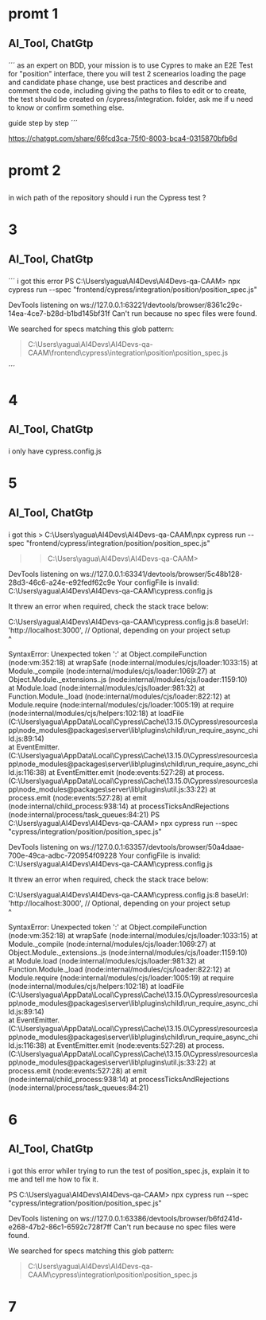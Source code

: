 # promt 1
## AI_Tool, ChatGtp
###
´´´
as an expert on BDD, your mission is to use Cypres to make an E2E Test for "position" interface, there you will test 2 scenearios loading the page and candidate phase change, use best practices and describe and comment the code, including giving the paths to files to edit or to create, the test should be created on /cypress/integration. folder,  ask me if u need to know or confirm something else.

guide step by step
´´´




https://chatgpt.com/share/66fcd3ca-75f0-8003-bca4-0315870bfb6d

# promt 2 
##
###
in wich path of the repository should i run the Cypress test ?


# 3
## AI_Tool, ChatGtp
###
´´´
i got this error
PS C:\Users\yagua\AI4Devs\AI4Devs-qa-CAAM> npx cypress run --spec "frontend/cypress/integration/position/position_spec.js"
>> 


DevTools listening on ws://127.0.0.1:63221/devtools/browser/8361c29c-14ea-4ce7-b28d-b1bd145bf31f
Can't run because no spec files were found.

We searched for specs matching this glob pattern:

  > C:\Users\yagua\AI4Devs\AI4Devs-qa-CAAM\frontend\cypress\integration\position\position_spec.js

  
  ´´´

# 4 
## AI_Tool, ChatGtp
###
i only have cypress.config.js 

# 5
## AI_Tool, ChatGtp
###
i got this   > C:\Users\yagua\AI4Devs\AI4Devs-qa-CAAM\npx cypress run --spec "frontend/cypress/integration/position/position_spec.js"
>> C:\Users\yagua\AI4Devs\AI4Devs-qa-CAAM>



DevTools listening on ws://127.0.0.1:63341/devtools/browser/5c48b128-28d3-46c6-a24e-e92fedf62c9e
Your configFile is invalid: C:\Users\yagua\AI4Devs\AI4Devs-qa-CAAM\cypress.config.js

It threw an error when required, check the stack trace below:

C:\Users\yagua\AI4Devs\AI4Devs-qa-CAAM\cypress.config.js:8
      baseUrl: 'http://localhost:3000', // Optional, depending on your project setup   
             ^

SyntaxError: Unexpected token ':'
    at Object.compileFunction (node:vm:352:18)
    at wrapSafe (node:internal/modules/cjs/loader:1033:15)
    at Module._compile (node:internal/modules/cjs/loader:1069:27)
    at Object.Module._extensions..js (node:internal/modules/cjs/loader:1159:10)        
    at Module.load (node:internal/modules/cjs/loader:981:32)
    at Function.Module._load (node:internal/modules/cjs/loader:822:12)
    at Module.require (node:internal/modules/cjs/loader:1005:19)
    at require (node:internal/modules/cjs/helpers:102:18)
    at loadFile (C:\Users\yagua\AppData\Local\Cypress\Cache\13.15.0\Cypress\resources\app\node_modules\@packages\server\lib\plugins\child\run_require_async_child.js:89:14)   
    at EventEmitter.<anonymous> (C:\Users\yagua\AppData\Local\Cypress\Cache\13.15.0\Cypress\resources\app\node_modules\@packages\server\lib\plugins\child\run_require_async_child.js:116:38)
    at EventEmitter.emit (node:events:527:28)
    at process.<anonymous> (C:\Users\yagua\AppData\Local\Cypress\Cache\13.15.0\Cypress\resources\app\node_modules\@packages\server\lib\plugins\util.js:33:22)
    at process.emit (node:events:527:28)
    at emit (node:internal/child_process:938:14)
    at processTicksAndRejections (node:internal/process/task_queues:84:21)
PS C:\Users\yagua\AI4Devs\AI4Devs-qa-CAAM> npx cypress run --spec "cypress/integration/position/position_spec.js"
   

DevTools listening on ws://127.0.0.1:63357/devtools/browser/50a4daae-700e-49ca-adbc-720954f09228
Your configFile is invalid: C:\Users\yagua\AI4Devs\AI4Devs-qa-CAAM\cypress.config.js

It threw an error when required, check the stack trace below:

C:\Users\yagua\AI4Devs\AI4Devs-qa-CAAM\cypress.config.js:8
      baseUrl: 'http://localhost:3000', // Optional, depending on your project setup   
             ^

SyntaxError: Unexpected token ':'
    at Object.compileFunction (node:vm:352:18)
    at wrapSafe (node:internal/modules/cjs/loader:1033:15)
    at Module._compile (node:internal/modules/cjs/loader:1069:27)
    at Object.Module._extensions..js (node:internal/modules/cjs/loader:1159:10)        
    at Module.load (node:internal/modules/cjs/loader:981:32)
    at Function.Module._load (node:internal/modules/cjs/loader:822:12)
    at Module.require (node:internal/modules/cjs/loader:1005:19)
    at require (node:internal/modules/cjs/helpers:102:18)
    at loadFile (C:\Users\yagua\AppData\Local\Cypress\Cache\13.15.0\Cypress\resources\app\node_modules\@packages\server\lib\plugins\child\run_require_async_child.js:89:14)   
    at EventEmitter.<anonymous> (C:\Users\yagua\AppData\Local\Cypress\Cache\13.15.0\Cypress\resources\app\node_modules\@packages\server\lib\plugins\child\run_require_async_child.js:116:38)
    at EventEmitter.emit (node:events:527:28)
    at process.<anonymous> (C:\Users\yagua\AppData\Local\Cypress\Cache\13.15.0\Cypress\resources\app\node_modules\@packages\server\lib\plugins\util.js:33:22)
    at process.emit (node:events:527:28)
    at emit (node:internal/child_process:938:14)
    at processTicksAndRejections (node:internal/process/task_queues:84:21)

# 6
## AI_Tool, ChatGtp
###
i got this error whiler trying to run the test of position_spec.js, explain it to me and tell me how to fix it.

PS C:\Users\yagua\AI4Devs\AI4Devs-qa-CAAM> npx cypress run --spec "cypress/integration/position/position_spec.js"


DevTools listening on ws://127.0.0.1:63386/devtools/browser/b6fd241d-e268-47b2-86c1-6592c728f7ff
Can't run because no spec files were found.

We searched for specs matching this glob pattern:

  > C:\Users\yagua\AI4Devs\AI4Devs-qa-CAAM\cypress\integration\position\position_spec.js

# 7
##
###

